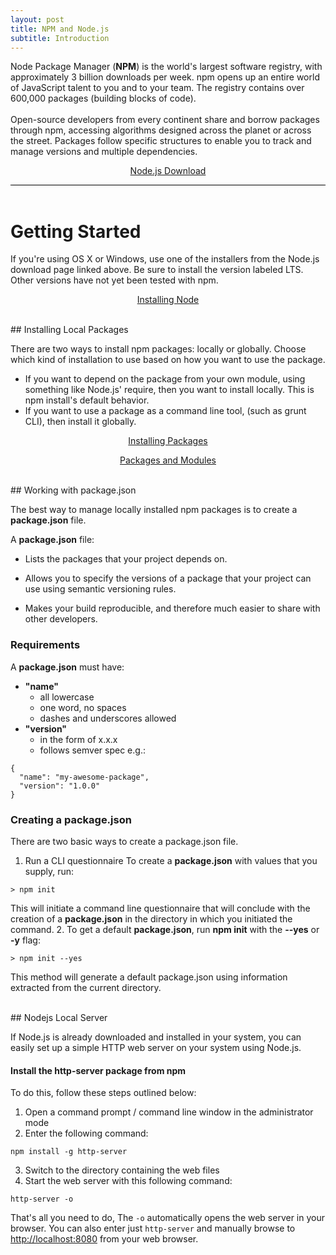 ```yaml
---
layout: post
title: NPM and Node.js
subtitle: Introduction
---
```


<div style="border-bottom:1px solid black;">
<p>
Node Package Manager (<strong>NPM</strong>) is the world's largest software registry, with approximately 3 billion downloads per week. npm opens up an entire world of JavaScript talent to you and to your team. The registry contains over 600,000 packages (building blocks of code).<br> 
<br>
Open-source developers from every continent share and borrow packages through npm, accessing algorithms designed across the planet or across the street. Packages follow specific structures to enable you to track and manage versions and multiple dependencies.
</p>
<p style="text-align:center"><a href="https://nodejs.org/en/download/">Node.js Download</a></p>
</div>
<br>

# Getting Started

If you're using OS X or Windows, use one of the installers from the Node.js download page linked above. Be sure to install the version labeled LTS. Other versions have not yet been tested with npm.

<p style="text-align:center"><a href="https://docs.npmjs.com/getting-started/installing-node">Installing Node</a></p>

<br>
## Installing Local Packages

There are two ways to install npm packages: locally or globally. Choose which kind of installation to use based on how you want to use the package.

* If you want to depend on the package from your own module, using something like Node.js' require, then you want to install locally. This is npm install's default behavior.
* If you want to use a package as a command line tool, (such as grunt CLI), then install it globally.

<p style="text-align:center"><a href="https://docs.npmjs.com/getting-started/installing-npm-packages-locally">Installing Packages</a></p>
<p style="text-align:center"><a href="https://docs.npmjs.com/getting-started/packages">Packages and Modules</a></p>

<br>
## Working with package.json

The best way to manage locally installed npm packages is to create a **package.json** file.

A **package.json** file:

* Lists the packages that your project depends on.

* Allows you to specify the versions of a package that your project can use using semantic versioning rules.

* Makes your build reproducible, and therefore much easier to share with other developers.

### Requirements

A **package.json** must have:

* **"name"**
	* all lowercase
	* one word, no spaces
	* dashes and underscores allowed
* **"version"**
	* in the form of x.x.x
	* follows semver spec e.g.:
```
{
  "name": "my-awesome-package",
  "version": "1.0.0"
}
```

### Creating a package.json

There are two basic ways to create a package.json file.

1. Run a CLI questionnaire
To create a **package.json** with values that you supply, run:
```
> npm init
```
This will initiate a command line questionnaire that will conclude with the creation of a **package.json** in the directory in which you initiated the command.
2. To get a default **package.json**, run **npm init** with the **--yes** or **-y** flag:
```
> npm init --yes
```
This method will generate a default package.json using information extracted from the current directory.
<br>

<br>
## Nodejs Local Server

If Node.js is already downloaded and installed in your system, you can easily set up a simple HTTP web server on your system using Node.js.
<br>
#### Install the http-server package from npm

To do this, follow these steps outlined below:

1. Open a command prompt / command line window in the administrator mode
2. Enter the following command:
```
npm install -g http-server
```
3. Switch to the directory containing the web files
4. Start the web server with this following command:
```
http-server -o
```


That's all you need to do, The ```-o``` automatically opens the web server in your browser. You can also enter just ```http-server``` and manually browse to <a href="http://localhost:8080" target="_blank">http://localhost:8080</a> from your web browser.
<br>
<br>